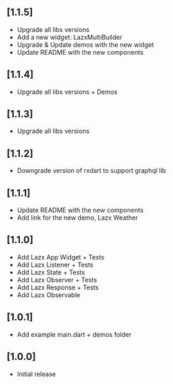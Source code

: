 ## [1.1.5]

* Upgrade all libs versions
* Add a new widget: LazxMultiBuilder
* Upgrade & Update demos with the new widget
* Update README with the new components

## [1.1.4]

* Upgrade all libs versions + Demos

## [1.1.3]

* Upgrade all libs versions

## [1.1.2]

* Downgrade version of rxdart to support graphql lib

## [1.1.1]

* Update README with the new components
* Add link for the new demo, Lazx Weather

## [1.1.0]

* Add Lazx App Widget + Tests
* Add Lazx Listener + Tests
* Add Lazx State + Tests
* Add Lazx Observer + Tests
* Add Lazx Response + Tests
* Add Lazx Observable

## [1.0.1]

* Add example main.dart + demos folder

## [1.0.0]

* Initial release
